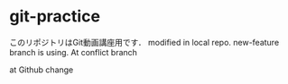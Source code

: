 # git-practice
このリポジトリはGit動画講座用です．
modified in local repo.
new-feature branch is using.
At conflict branch

at Github change
